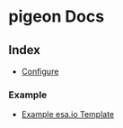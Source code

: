 # pigeon Docs

## Index

- [Configure](./configure.md)

### Example

- [Example esa.io Template](./example_template.md)

